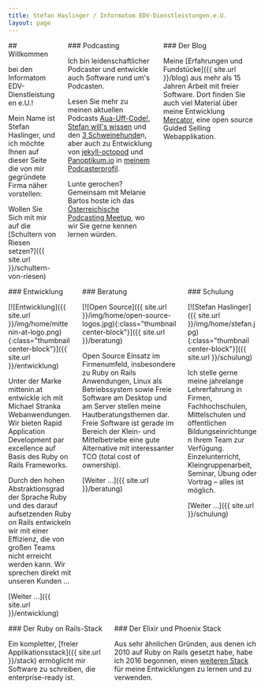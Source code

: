 ```yaml
---
title: Stefan Haslinger / Informatom EDV-Dienstleistungen.e.U.
layout: page
---
```


<section class="section" markdown="1"><div class="columns" markdown="1"><div class="column" markdown="1">
## Willkommen

bei den Informatom EDV-Dienstleistungen e.U.!

Mein Name ist Stefan Haslinger, und ich möchte Ihnen auf dieser Seite die von mir gegründete Firma
näher vorstellen:

Wollen Sie Sich mit mir auf die [Schultern von Riesen setzen?]({{ site.url }}/schultern-von-riesen)
</div>

<div class="column" markdown="1">
### Podcasting

Ich bin leidenschaftlicher Podcaster und entwickle auch Software rund um's Podcasten.

Lesen Sie mehr zu meinen aktuellen Podcasts [Aua-Uff-Code!](https://aua-uff-co.de/),
[Stefan will's wissen](https://podcast.stefan-haslinger.at/) und den
[3 Schweinehunde](https://3-schweinehun.de/)n, aber auch zu Entwicklung von [jekyll-octopod](https://jekyll-octopod.github.io/) und
[Panoptikum.io](https://panoptikum.io/) in [meinem Podcasterprofil](https://panoptikum.io/informatom).

Lunte gerochen? Gemeinsam mit Melanie Bartos hoste ich das
[Österreichische Podcasting Meetup](https://www.podcasterei.at/), wo wir Sie gerne kennen lernen
würden.
</div>

<div class="column" markdown="1">
### Der Blog

Meine [Erfahrungen und Fundstücke]({{ site.url }}/blog) aus mehr als 15 Jahren Arbeit mit freier Software.
Dort finden Sie auch viel Material über meine Entwicklung
[Mercator](https://github.com/informatom/mercator), eine open source Guided Selling Webapplikation.
</div></div></section>

<section class="section" markdown="1"><div class="columns" markdown="1"><div class="column" markdown="1">
### Entwicklung

[![Entwicklung]({{ site.url }}/img/home/mittenin-at-logo.png){:class="thumbnail center-block"}]({{ site.url }}/entwicklung)

Unter der Marke mittenin.at entwickle ich mit Michael Stranka Webanwendungen. Wir bieten Rapid
Application Development par excellence auf Basis des Ruby on Rails Frameworks.

Durch den hohen Abstraktionsgrad der Sprache Ruby und des darauf aufsetzenden Ruby on Rails
entwickeln wir mit einer Effizienz, die von großen Teams nicht erreicht werden kann. Wir sprechen
direkt mit unseren Kunden …

[Weiter …]({{ site.url }}/entwicklung)
</div>

<div class="column" markdown="1">
### Beratung

[![Open Source]({{ site.url }}/img/home/open-source-logos.jpg){:class="thumbnail center-block"}]({{ site.url }}/beratung)

Open Source Einsatz im Firmenumfeld, insbesondere zu Ruby on Rails Anwendungen, Linux als
Betriebssystem sowie Freie Software am Desktop und am Server stellen meine Hautberatungsthemen dar.
Freie Software ist gerade im Bereich der Klein- und Mittelbetriebe eine gute Alternative mit
interessanter TCO (total cost of ownership).

[Weiter …]({{ site.url }}/beratung)
</div>

<div class="column" markdown="1">
### Schulung

[![Stefan Haslinger]({{ site.url }}/img/home/stefan.jpg){:class="thumbnail center-block"}]({{ site.url }}/schulung)


Ich stelle gerne meine jahrelange Lehrerfahrung in Firmen, Fachhochschulen, Mittelschulen und
öffentlichen Bildungseinrichtungen Ihrem Team zur Verfügung.
Einzelunterricht, Kleingruppenarbeit, Seminar, Übung oder Vortrag – alles ist möglich.

[Weiter …]({{ site.url }}/schulung)
</div></div></section>

<section class="section" markdown="1"><div class="columns" markdown="1"><div class="column" markdown="1">
### Der Ruby on Rails-Stack

Ein kompletter, [freier Applikationsstack]({{ site.url }}/stack) ermöglicht mir Software zu schreiben,
die enterprise-ready ist.
</div>

<div class="column" markdown="1">
### Der Elixir und Phoenix Stack

Aus sehr ähnlichen Gründen, aus denen ich 2010 auf Ruby on Rails gesetzt habe, habe ich 2016 begonnen, einen
[weiteren Stack]((/elixir)) für meine Entwicklungen zu lernen und zu verwenden.
</div></div></section>
